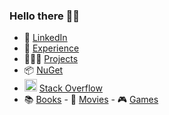 ### Hello there 👋🏻
- 📄 [LinkedIn](https://www.linkedin.com/in/stefanoanelli/)
- 💼 [Experience](https://sanelli.github.io/cv/)
- 👨🏻‍💻 [Projects](https://sanelli.github.io/projects/)
- 📦 [NuGet](https://www.nuget.org/profiles/sanelli)
- <img src="https://cdn-icons-png.flaticon.com/512/2111/2111628.png" width=20 height=20 /> [Stack Overflow](https://stackoverflow.com/users/1468832/sanelli)
- 📚 [Books](https://sanelli.github.io/books/) - 🍿 [Movies](https://sanelli.github.io/movies/) - 🎮 [Games](https://sanelli.github.io/games/)
